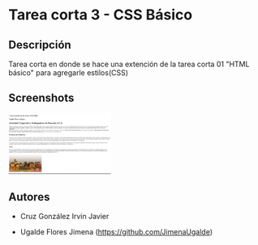 # Tarea corta 3 - CSS Básico

## Descripción

Tarea corta en donde se hace una extención de la tarea corta 01 "HTML básico" para agregarle estilos(CSS)

## Screenshots
<img src="./ss/html.png" width=40% height=60%>


## Autores
* Cruz González Irvin Javier
- Ugalde Flores Jimena (https://github.com/JimenaUgalde)